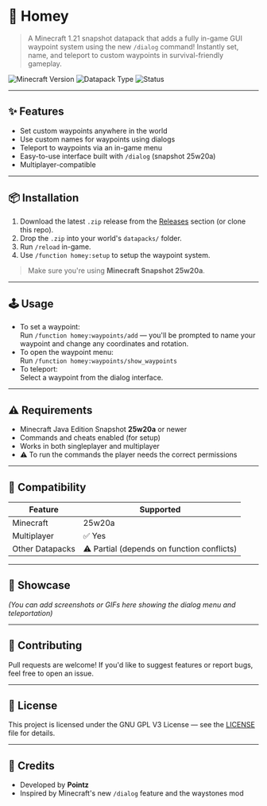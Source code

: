 # 📍 Homey
> A Minecraft 1.21 snapshot datapack that adds a fully in-game GUI waypoint system using the new `/dialog` command! Instantly set, name, and teleport to custom waypoints in survival-friendly gameplay.

![Minecraft Version](https://img.shields.io/badge/Minecraft-25w20a-blue)
![Datapack Type](https://img.shields.io/badge/Type-Utility-lightgrey)
![Status](https://img.shields.io/badge/Status-Beta-orange)

---

## ✨ Features

- Set custom waypoints anywhere in the world
- Use custom names for waypoints using dialogs
- Teleport to waypoints via an in-game menu
- Easy-to-use interface built with `/dialog` (snapshot 25w20a)
- Multiplayer-compatible

---

## 📦 Installation

1. Download the latest `.zip` release from the [Releases](#) section (or clone this repo).
2. Drop the `.zip` into your world's `datapacks/` folder.
3. Run `/reload` in-game.
4. Use `/function homey:setup` to setup the waypoint system.

> Make sure you're using **Minecraft Snapshot 25w20a**.

---

## 🕹️ Usage

- To set a waypoint:  
  Run `/function homey:waypoints/add` — you'll be prompted to name your waypoint and change any coordinates and rotation.
- To open the waypoint menu:  
  Run `/function homey:waypoints/show_waypoints`
- To teleport:  
  Select a waypoint from the dialog interface.

---

## ⚠️ Requirements

- Minecraft Java Edition Snapshot **25w20a** or newer
- Commands and cheats enabled (for setup)
- Works in both singleplayer and multiplayer
- ⚠️ To run the commands the player needs the correct permissions
---

## 🔄 Compatibility

| Feature       | Supported        |
|---------------|------------------|
| Minecraft     | 25w20a          |
| Multiplayer   | ✅ Yes           |
| Other Datapacks | ⚠️ Partial (depends on function conflicts) |

---

## 📸 Showcase

*(You can add screenshots or GIFs here showing the dialog menu and teleportation)*

---

## 🤝 Contributing

Pull requests are welcome! If you'd like to suggest features or report bugs, feel free to open an issue.

---

## 📝 License

This project is licensed under the GNU GPL V3 License — see the [LICENSE](./LICENSE) file for details.

---

## 🙌 Credits

- Developed by **Pointz**
- Inspired by Minecraft's new `/dialog` feature and the waystones mod
